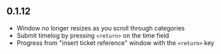 ## 0.1.12 
- Window no longer resizes as you scroll through categories
- Submit timelog by pressing `<return>` on the time field
- Progress from "insert ticket reference" window with the `<return>` key
